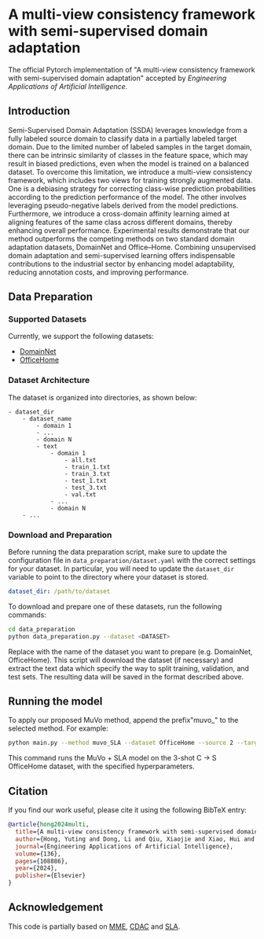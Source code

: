 # A multi-view consistency framework with semi-supervised domain adaptation

The official Pytorch implementation of "A multi-view consistency framework with semi-supervised domain adaptation" accepted by *Engineering Applications of Artificial Intelligence*.

## Introduction

Semi-Supervised Domain Adaptation (SSDA) leverages knowledge from a fully labeled source domain to classify data in a partially labeled target domain. Due to the limited number of labeled samples in the target domain, there can be intrinsic similarity of classes in the feature space, which may result in biased predictions, even when the model is trained on a balanced dataset. To overcome this limitation, we introduce a multi-view consistency framework, which includes two views for training strongly augmented data. One is a debiasing strategy for correcting class-wise prediction probabilities according to the prediction performance of the model. The other involves leveraging pseudo-negative labels derived from the model predictions. Furthermore, we introduce a cross-domain affinity learning aimed at aligning features of the same class across different domains, thereby enhancing overall performance. Experimental results demonstrate that our method outperforms the competing methods on two standard domain adaptation datasets, DomainNet and Office–Home. Combining unsupervised domain adaptation and semi-supervised learning offers indispensable contributions to the industrial sector by enhancing model adaptability, reducing annotation costs, and improving performance.

## Data Preparation

### Supported Datasets

Currently, we support the following datasets:

- [DomainNet](http://ai.bu.edu/M3SDA/)
- [OfficeHome](https://www.hemanthdv.org/officeHomeDataset.html)

### Dataset Architecture

The dataset is organized into directories, as shown below:

```
- dataset_dir
    - dataset_name
        - domain 1
        - ...
        - domain N
        - text
            - domain 1
                - all.txt
                - train_1.txt
                - train_3.txt
                - test_1.txt
                - test_3.txt
                - val.txt
            - ...
            - domain N
    - ...
```

### Download and Preparation

Before running the data preparation script, make sure to update the configuration file in `data_preparation/dataset.yaml` with the correct settings for your dataset. In particular, you will need to update the `dataset_dir` variable to point to the directory where your dataset is stored.

```yaml
dataset_dir: /path/to/dataset
```

To download and prepare one of these datasets, run the following commands:

```sh
cd data_preparation
python data_preparation.py --dataset <DATASET>
```

Replace <DATASET> with the name of the dataset you want to prepare (e.g. DomainNet, OfficeHome). This script will download the dataset (if necessary) and extract the text data which specify the way to split training, validation, and test sets. The resulting data will be saved in the format described above.

## Running the model

To apply our proposed MuVo method, append the prefix"muvo_" to the selected method.  For example:

```sh
python main.py --method muvo_SLA --dataset OfficeHome --source 2 --target 3 --seed 846498 --num_iters 20000 --shot 3shot --alpha 0.3 --update_interval 500 --warmup 2000 --T 0.6
```

This command runs the MuVo + SLA model on the 3-shot C -> S OfficeHome dataset, with the specified hyperparameters. 

## Citation

If you find our work useful, please cite it using the following BibTeX entry:

```bibtex
@article{hong2024multi,
  title={A multi-view consistency framework with semi-supervised domain adaptation},
  author={Hong, Yuting and Dong, Li and Qiu, Xiaojie and Xiao, Hui and Yao, Baochen and Zheng, Siming and Peng, Chengbin},
  journal={Engineering Applications of Artificial Intelligence},
  volume={136},
  pages={108886},
  year={2024},
  publisher={Elsevier}
}
```

## Acknowledgement

This code is partially based on [MME](https://github.com/VisionLearningGroup/SSDA_MME), [CDAC](https://github.com/lijichang/CVPR2021-SSDA) and [SLA](https://github.com/chu0802/SLA).
